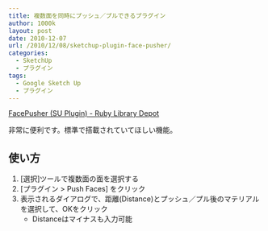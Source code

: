 ```yaml
---
title: 複数面を同時にプッシュ／プルできるプラグイン
author: 1000k
layout: post
date: 2010-12-07
url: /2010/12/08/sketchup-plugin-face-pusher/
categories:
  - SketchUp
  - プラグイン
tags:
  - Google Sketch Up
  - プラグイン
---
```

[FacePusher (SU Plugin) - Ruby Library Depot](http://rhin.crai.archi.fr/RubyLibraryDepot/plugin_details.php?id=141)

非常に便利です。標準で搭載されていてほしい機能。

## 使い方

  1. [選択]ツールで複数面の面を選択する
  2. [プラグイン > Push Faces] をクリック
  3. 表示されるダイアログで、距離(Distance)とプッシュ／プル後のマテリアルを選択して、OKをクリック
      * Distanceはマイナスも入力可能